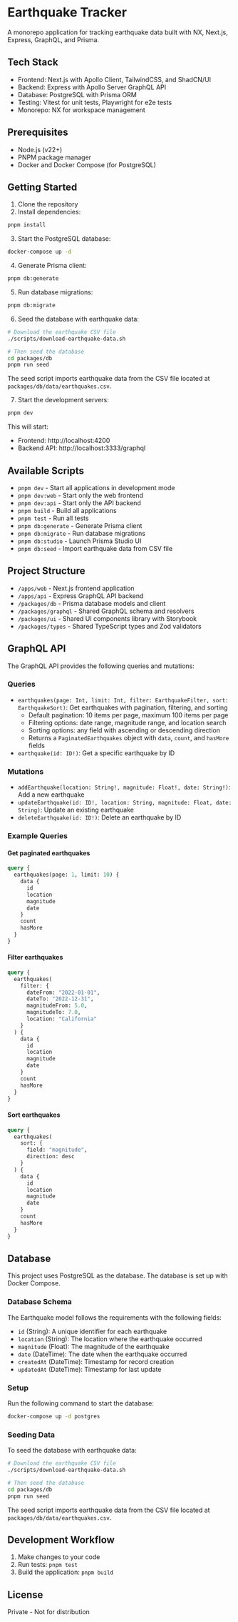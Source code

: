 # Earthquake Tracker

A monorepo application for tracking earthquake data built with NX, Next.js, Express, GraphQL, and Prisma.

## Tech Stack

- Frontend: Next.js with Apollo Client, TailwindCSS, and ShadCN/UI
- Backend: Express with Apollo Server GraphQL API
- Database: PostgreSQL with Prisma ORM
- Testing: Vitest for unit tests, Playwright for e2e tests
- Monorepo: NX for workspace management

## Prerequisites

- Node.js (v22+)
- PNPM package manager
- Docker and Docker Compose (for PostgreSQL)

## Getting Started

1. Clone the repository
2. Install dependencies:

```bash
pnpm install
```

3. Start the PostgreSQL database:

```bash
docker-compose up -d
```

4. Generate Prisma client:

```bash
pnpm db:generate
```

5. Run database migrations:

```bash
pnpm db:migrate
```

6. Seed the database with earthquake data:

```bash
# Download the earthquake CSV file
./scripts/download-earthquake-data.sh

# Then seed the database
cd packages/db
pnpm run seed
```

The seed script imports earthquake data from the CSV file located at `packages/db/data/earthquakes.csv`.

7. Start the development servers:

```bash
pnpm dev
```

This will start:
- Frontend: http://localhost:4200
- Backend API: http://localhost:3333/graphql

## Available Scripts

- `pnpm dev` - Start all applications in development mode
- `pnpm dev:web` - Start only the web frontend
- `pnpm dev:api` - Start only the API backend
- `pnpm build` - Build all applications
- `pnpm test` - Run all tests
- `pnpm db:generate` - Generate Prisma client
- `pnpm db:migrate` - Run database migrations
- `pnpm db:studio` - Launch Prisma Studio UI
- `pnpm db:seed` - Import earthquake data from CSV file

## Project Structure

- `/apps/web` - Next.js frontend application
- `/apps/api` - Express GraphQL API backend
- `/packages/db` - Prisma database models and client
- `/packages/graphql` - Shared GraphQL schema and resolvers
- `/packages/ui` - Shared UI components library with Storybook
- `/packages/types` - Shared TypeScript types and Zod validators

## GraphQL API

The GraphQL API provides the following queries and mutations:

### Queries
- `earthquakes(page: Int, limit: Int, filter: EarthquakeFilter, sort: EarthquakeSort)`: Get earthquakes with pagination, filtering, and sorting
  - Default pagination: 10 items per page, maximum 100 items per page
  - Filtering options: date range, magnitude range, and location search
  - Sorting options: any field with ascending or descending direction
  - Returns a `PaginatedEarthquakes` object with `data`, `count`, and `hasMore` fields
- `earthquake(id: ID!)`: Get a specific earthquake by ID

### Mutations
- `addEarthquake(location: String!, magnitude: Float!, date: String!)`: Add a new earthquake
- `updateEarthquake(id: ID!, location: String, magnitude: Float, date: String)`: Update an existing earthquake
- `deleteEarthquake(id: ID!)`: Delete an earthquake by ID

### Example Queries

#### Get paginated earthquakes
```graphql
query {
  earthquakes(page: 1, limit: 10) {
    data {
      id
      location
      magnitude
      date
    }
    count
    hasMore
  }
}
```

#### Filter earthquakes
```graphql
query {
  earthquakes(
    filter: {
      dateFrom: "2022-01-01",
      dateTo: "2022-12-31",
      magnitudeFrom: 5.0,
      magnitudeTo: 7.0,
      location: "California"
    }
  ) {
    data {
      id
      location
      magnitude
      date
    }
    count
    hasMore
  }
}
```

#### Sort earthquakes
```graphql
query {
  earthquakes(
    sort: {
      field: "magnitude",
      direction: desc
    }
  ) {
    data {
      id
      location
      magnitude
      date
    }
    count
    hasMore
  }
}
```

## Database

This project uses PostgreSQL as the database. The database is set up with Docker Compose.

### Database Schema

The Earthquake model follows the requirements with the following fields:
- `id` (String): A unique identifier for each earthquake
- `location` (String): The location where the earthquake occurred
- `magnitude` (Float): The magnitude of the earthquake
- `date` (DateTime): The date when the earthquake occurred
- `createdAt` (DateTime): Timestamp for record creation
- `updatedAt` (DateTime): Timestamp for last update

### Setup

Run the following command to start the database:

```bash
docker-compose up -d postgres
```

### Seeding Data

To seed the database with earthquake data:

```bash
# Download the earthquake CSV file
./scripts/download-earthquake-data.sh

# Then seed the database
cd packages/db
pnpm run seed
```

The seed script imports earthquake data from the CSV file located at `packages/db/data/earthquakes.csv`.

## Development Workflow

1. Make changes to your code
2. Run tests: `pnpm test`
3. Build the application: `pnpm build`

## License

Private - Not for distribution
